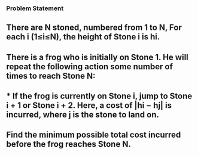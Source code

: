 ### Problem Statement

## There are N stoned, numbered from 1 to N, For each i (1≤i≤N), the height of Stone i is hi.

## There is a frog who is initially on Stone 1. He will repeat the following action some number of times to reach Stone N:
## * If the frog is currently on Stone i, jump to Stone i + 1 or Stone i + 2. Here, a cost of |hi − hj| is incurred, where j is the stone to land on.

## Find the minimum possible total cost incurred before the frog reaches Stone N.
